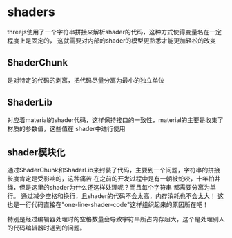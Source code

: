 # shaders

threejs使用了一个字符串拼接来解析shader的代码，这种方式使得变量名在一定程度上是固定的，
这就需要对内部的shader的模型更熟悉才能更加轻松的改变

## ShaderChunk

是对特定的代码的剥离，把代码尽量分离为最小的独立单位

## ShaderLib

对应着material的shader代码，这样保持接口的一致性，material的主要是收集了材质的参数值，这些值在
shader中进行使用

## shader模块化

通过ShaderChunk和ShaderLib来封装了代码，主要到一个问题，字符串的拼接长度肯定是受影响的，这种痛苦
在之前的开发过程中是有一朝被蛇咬，十年怕井绳，但是这里的shader为什么还这样处理呢？而且每个字符串
都需要分离为单行。
通过减少空格和换行，且shader的代码不会太高，内存消耗也不会太大！
这也是一行代码直接在"one-line-shader-code"这样组织起来的原因所在吧！

特别是经过编辑器处理时的空格数量会导致字符串所占内存超大，这个是处理别人的代码编辑器时遇到的问题。



